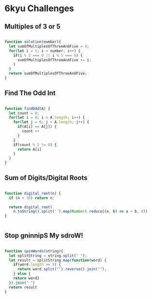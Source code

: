 # 6kyu Challenges

## Multiples of 3 or 5

```js

function solution(number){
  let sumOfMultiplesOfThreeAndFive = 0;
  for(let i = 1; i < number; i++) {
    if(i % 3 === 0 || i % 5 === 0) {
      sumOfMultiplesOfThreeAndFive += i;
    }
  }
  return sumOfMultiplesOfThreeAndFive;
}

```

## Find The Odd Int

```js

function findOdd(A) {
  let count = 0;
  for(let i = 0; i < A.length; i++) {
    for(let j = 0; j < A.length; j++) {
      if(A[i] == A[j]) {
        count ++
      }
    }
    if(count % 2 != 0) {
      return A[i]
    }
  }
}

```

## Sum of Digits/Digital Roots

```js

function digital_root(n) {
  if (n < 10) return n;  
  
  return digital_root(
    n.toString().split('').map(Number).reduce((a, b) => a + b, 0))
}
  
```

## Stop gninnipS My sdroW!

```js

function spinWords(string){
  let splitString = string.split(" ");
  let result = splitString.map(function(word) {
    if(word.length >= 5) {
      return word.split("").reverse().join("");
    } else {
    return word}
  }).join(" ")
  return result
}

```
